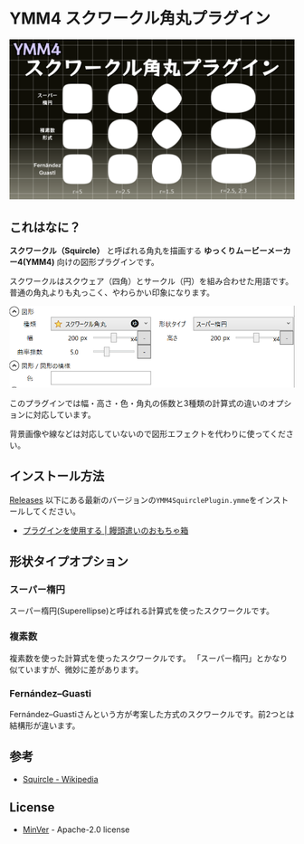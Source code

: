 # YMM4 スクワークル角丸プラグイン

![cover](https://github.com/InuInu2022/YMM4SquirclePlugin/blob/main/docs/thumb.png?raw=true)

## これはなに？

**スクワークル（Squircle）** と呼ばれる角丸を描画する **ゆっくりムービーメーカー4(YMM4)** 向けの図形プラグインです。

スクワークルはスクウェア（四角）とサークル（円）を組み合わせた用語です。普通の角丸よりも丸っこく、やわらかい印象になります。

![cover](https://github.com/InuInu2022/YMM4SquirclePlugin/blob/main/docs/pluginproperties.png?raw=true)

このプラグインでは幅・高さ・色・角丸の係数と3種類の計算式の違いのオプションに対応しています。

背景画像や線などは対応していないので図形エフェクトを代わりに使ってください。

## インストール方法

[Releases](https://github.com/InuInu2022/YMM4SquirclePlugin/releases) 以下にある最新のバージョンの`YMM4SquirclePlugin.ymme`をインストールしてください。

- [プラグインを使用する | 饅頭遣いのおもちゃ箱](https://manjubox.net/ymm4/#%E3%83%97%E3%83%A9%E3%82%B0%E3%82%A4%E3%83%B3)

<!--
## ニコニコモンズ

ニコニコに投稿する際には以下のコンテンツIDを親子登録してください。

[nc375085](https://commons.nicovideo.jp/works/nc375085)

(YMM4の素材一覧からも確認できます。)
-->

## 形状タイプオプション

### スーパー楕円

スーパー楕円(Superellipse)と呼ばれる計算式を使ったスクワークルです。

### 複素数

複素数を使った計算式を使ったスクワークルです。
「スーパー楕円」とかなり似ていますが、微妙に差があります。

### Fernández–Guasti

Fernández–Guastiさんという方が考案した方式のスクワークルです。前2つとは結構形が違います。

## 参考

- [Squircle - Wikipedia](https://en.wikipedia.org/wiki/Squircle)

## License

- [MinVer](https://github.com/adamralph/minver) - Apache-2.0 license
